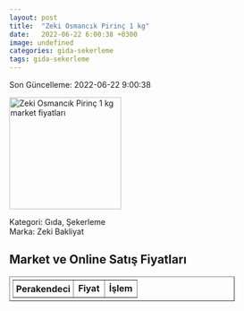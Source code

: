 ```yaml
---
layout: post
title:  "Zeki Osmancık Pirinç 1 kg"
date:   2022-06-22 6:00:38 +0300
image: undefined
categories: gida-sekerleme
tags: gida-sekerleme
---
```


Son Güncelleme: 2022-06-22 9:00:38

<img src="undefined" width="200" alt="Zeki Osmancık Pirinç 1 kg market fiyatları" />

Kategori: Gıda, Şekerleme
<br />
Marka: Zeki Bakliyat

<h2>Market ve Online Satış Fiyatları</h2>

<table border="1" style="padding: 5px;width:80%;">
  <tr>
    <td style="padding: 5px;"><strong>Perakendeci</strong></td>
    <td><strong>Fiyat</strong></td>
    <td><strong>İşlem</strong></td>
  </tr>
  
</table>
